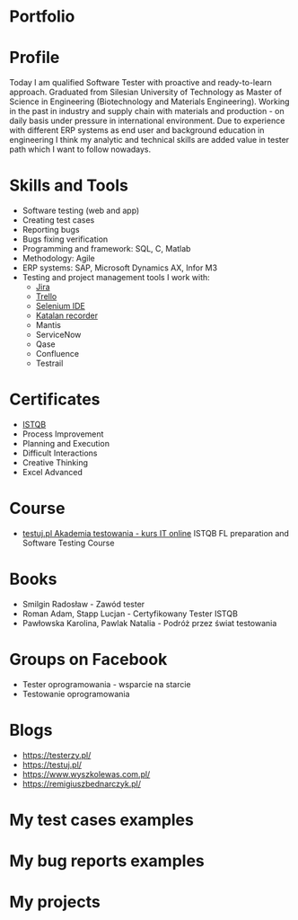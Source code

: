 # Portfolio
# Profile
Today I am qualified Software Tester with proactive and ready-to-learn approach. Graduated from Silesian University of Technology  as Master of Science in Engineering (Biotechnology and Materials Engineering). Working in the past in industry and supply chain  with materials and production - on daily basis under pressure in international environment. Due to experience with different ERP systems as end user and background education in engineering I think my analytic and technical skills are added value in tester path which I want to follow nowadays.
#  Skills and Tools
  - Software testing (web and app)
  - Creating test cases
  - Reporting bugs
  - Bugs fixing verification
  - Programming and framework: SQL, C, Matlab
  - Methodology: Agile
  - ERP systems: SAP, Microsoft Dynamics AX, Infor M3
  - Testing and project management tools I work with:
    - [Jira](https://www.atlassian.com/software/jira0)
    - [Trello](https://trello.com/)
    - [Selenium IDE](https://chrome.google.com/webstore/detail/selenium-ide/mooikfkahbdckldjjndioackbalphokd)
    - [Katalan recorder](https://chrome.google.com/webstore/detail/katalon-recorder-selenium/ljdobmomdgdljniojadhoplhkpialdid)
    - Mantis
    - ServiceNow
    - Qase
    - Confluence
    - Testrail
# Certificates
  - [ISTQB](https://www.gasq.org/en/certification/check-a-certificate.html)
  - Process Improvement
  - Planning and Execution
  - Difficult Interactions
  - Creative Thinking
  - Excel Advanced
# Course
  - [testuj.pl Akademia testowania - kurs IT online](https://testuj.pl/karta-szkolenia/kurs-it-online-wieczorowa-akademia-testowania-plus)
  ISTQB FL preparation and Software Testing Course
  
# Books
  - Smilgin Radosław - Zawód tester
  - Roman Adam, Stapp Lucjan - Certyfikowany Tester ISTQB
  - Pawłowska Karolina, Pawlak Natalia - Podróż przez świat testowania
# Groups on Facebook
  - Tester oprogramowania - wsparcie na starcie
  - Testowanie oprogramowania
#  Blogs
  - https://testerzy.pl/
  - https://testuj.pl/
  - https://www.wyszkolewas.com.pl/
  - https://remigiuszbednarczyk.pl/
# My test cases examples

# My bug reports examples
 
# My projects


